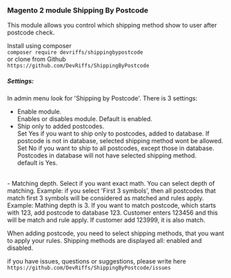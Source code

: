 ### **Magento 2 module Shipping By Postcode**

This module allows you control which shipping method show to user after postcode check. 

Install using composer <br>
`composer require devriffs/shippingbypostcode`
<br>
or clone from Github
<br>
`https://github.com/DevRiffs/ShippingByPostcode`
<br>
##### Settings:<br>
In admin menu look for 'Shipping by Postcode'. There is 3 settings:
<br>
- Enable module. 
<br>Enables or disables module. Default is enabled. 
- Ship only to added postcodes. 
<br>Set Yes if you want to ship only to postcodes, added to database. If postcode is not in database, selected shipping method wont be allowed. 
<br>Set No if you want to ship to all postcodes, except those in database. Postcodes in database will not have selected shipping method.
<br> default is Yes.
<br>  
- Matching depth. 	
Select if you want exact math. You can select depth of matching. Example: if you select 'First 3 symbols', then all postcodes that match first 3 symbols will be considered as matched and rules apply.
<br> Example:
Mathing depth is 3. If you want to match postcode, which starts with 123, add postcode to database 123. Customer enters 123456 and this will be match and rule apply. If customer add 123999, it is also match.
 
 
 When adding postcode, you need to select shipping methods, that you want to apply your rules. Shipping methods are displayed all: enabled and disabled.
 
 if you have issues, questions or suggestions, please write here <br>
 `https://github.com/DevRiffs/ShippingByPostcode/issues`
  